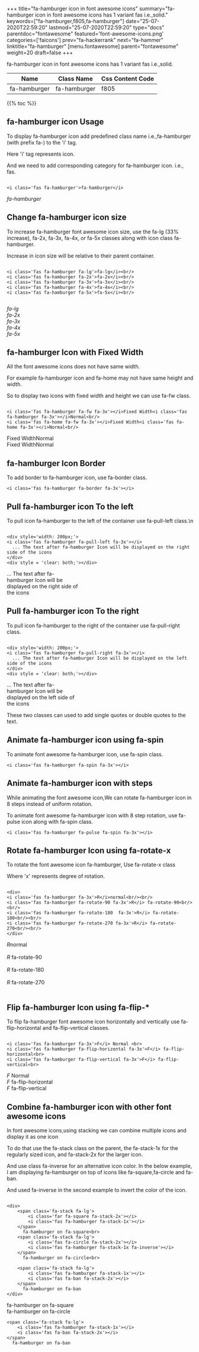 +++
title="fa-hamburger icon in font awesome icons"
summary="fa-hamburger icon in font awesome icons has 1 variant fas i.e.,solid."
keywords=["fa-hamburger,f805,fa-hamburger"]
date="25-07-2020T22:59:20"
lastmod="25-07-2020T22:59:20"
type="docs"
parentdoc="fontawesome"
featured='font-awesome-icons.png'
categories=['faicons']
prev="fa-hackerrank"
next="fa-hammer"
linktitle="fa-hamburger"
[menu.fontawesome]
parent="fontawesome"
weight=20
draft=false
+++


fa-hamburger icon in font awesome icons has 1 variant fas i.e.,solid.

<div class='table-responsive'><table class='table'><thead><tr><th>Name</th><th>Class Name</th><th>Css Content Code</th></tr></thead><tbody><tr><td>fa-hamburger</td><td>fa-hamburger</td><td>f805</td></tr></tbody></table></div>


{{% toc %}}


## fa-hamburger icon Usage

To display fa-hamburger icon add predefined class name i.e.,fa-hamburger (with prefix fa-) to the 'i' tag.

Here 'i' tag represents icon.

And we need to add corresponding category for fa-hamburger icon. i.e., fas.


```

<i class='fas fa-hamburger'>fa-hamburger</i>
```

<i class='fas fa-hamburger'>fa-hamburger</i>




## Change fa-hamburger icon size
To increase fa-hamburger font awesome icon size, use the fa-lg (33% increase), fa-2x, fa-3x, fa-4x, or fa-5x classes along with icon class fa-hamburger.

Increase in icon size will be relative to their parent container. 

```

<i class='fas fa-hamburger fa-lg'>fa-lg</i><br/>
<i class='fas fa-hamburger fa-2x'>fa-2x</i><br/>
<i class='fas fa-hamburger fa-3x'>fa-3x</i><br/>
<i class='fas fa-hamburger fa-4x'>fa-4x</i><br/>
<i class='fas fa-hamburger fa-5x'>fa-5x</i><br/>
            
```

<i class='fas fa-hamburger fa-lg'>fa-lg</i><br/>
<i class='fas fa-hamburger fa-2x'>fa-2x</i><br/>
<i class='fas fa-hamburger fa-3x'>fa-3x</i><br/>
<i class='fas fa-hamburger fa-4x'>fa-4x</i><br/>
<i class='fas fa-hamburger fa-5x'>fa-5x</i><br/>
            



## fa-hamburger Icon with Fixed Width 

All the font awesome icons does not have same width.

For example fa-hamburger icon and fa-home may not have same height and width.

So to display two icons with fixed width and height we can use fa-fw class.


```

<i class='fas fa-hamburger fa-fw fa-3x'></i>Fixed Width<i class='fas fa-hamburger fa-3x'></i>Normal<br/>
<i class='fas fa-home fa-fw fa-3x'></i>Fixed Width<i class='fas fa-home fa-3x'></i>Normal<br/>
```

<i class='fas fa-hamburger fa-fw fa-3x'></i>Fixed Width<i class='fas fa-hamburger fa-3x'></i>Normal<br/>
<i class='fas fa-home fa-fw fa-3x'></i>Fixed Width<i class='fas fa-home fa-3x'></i>Normal<br/>



## fa-hamburger Icon Border 

To add border to fa-hamburger icon, use fa-border class.


```
<i class='fas fa-hamburger fa-border fa-3x'></i>

```
<i class='fas fa-hamburger fa-border fa-3x'></i>





## Pull fa-hamburger icon To the left

To pull icon fa-hamburger to the left of the container use fa-pull-left class.\n

```

<div style='width: 200px;'>
<i class='fas fa-hamburger fa-pull-left fa-3x'></i>
  ... The text after fa-hamburger Icon will be displayed on the right side of the icons
</div>
<div style = 'clear: both;'></div>
```

<div style='width: 200px;'>
<i class='fas fa-hamburger fa-pull-left fa-3x'></i>
  ... The text after fa-hamburger Icon will be displayed on the right side of the icons
</div>
<div style = 'clear: both;'></div>




## Pull fa-hamburger icon To the right
To pull icon fa-hamburger to the right of the container use fa-pull-right class.

```

<div style='width: 200px;'>
<i class='fas fa-hamburger fa-pull-right fa-3x'></i>
  ... The text after fa-hamburger Icon will be displayed on the left side of the icons
</div>
<div style = 'clear: both;'></div>
```

<div style='width: 200px;'>
<i class='fas fa-hamburger fa-pull-right fa-3x'></i>
  ... The text after fa-hamburger Icon will be displayed on the left side of the icons
</div>
<div style = 'clear: both;'></div>

These two classes can used to add single quotes or double quotes to the text.


## Animate fa-hamburger icon using fa-spin
To animate font awesome fa-hamburger icon, use fa-spin class.

```
<i class='fas fa-hamburger fa-spin fa-3x'></i>
```
<i class='fas fa-hamburger fa-spin fa-3x'></i>




## Animate fa-hamburger icon with steps
While animating the font awesome icon,We can rotate fa-hamburger icon in 8 steps instead of uniform rotation.

To animate font awesome fa-hamburger icon with 8 step rotation, use fa-pulse icon along with fa-spin class.


```
<i class='fas fa-hamburger fa-pulse fa-spin fa-3x'></i>

```
<i class='fas fa-hamburger fa-pulse fa-spin fa-3x'></i>





## Rotate fa-hamburger Icon using fa-rotate-x
To rotate the font awesome icon fa-hamburger, Use fa-rotate-x class

Where 'x' represents degree of rotation.


```

<div>
<i class='fas fa-hamburger fa-3x'>R</i>normal<br/><br/>
<i class='fas fa-hamburger fa-rotate-90 fa-3x'>R</i> fa-rotate-90<br/><br/> 
<i class='fas fa-hamburger fa-rotate-180  fa-3x'>R</i> fa-rotate-180<br/><br/> 
<i class='fas fa-hamburger fa-rotate-270 fa-3x'>R</i> fa-rotate-270<br/><br/>
</div>
```

<div>
<i class='fas fa-hamburger fa-3x'>R</i>normal<br/><br/>
<i class='fas fa-hamburger fa-rotate-90 fa-3x'>R</i> fa-rotate-90<br/><br/> 
<i class='fas fa-hamburger fa-rotate-180  fa-3x'>R</i> fa-rotate-180<br/><br/> 
<i class='fas fa-hamburger fa-rotate-270 fa-3x'>R</i> fa-rotate-270<br/><br/>
</div>




## Flip fa-hamburger Icon using fa-flip-*
To flip fa-hamburger font awesome icon horizontally and vertically use fa-flip-horizontal and fa-flip-vertical classes. 

```

<i class='fas fa-hamburger fa-3x'>F</i> Normal <br>
<i class='fas fa-hamburger fa-flip-horizontal fa-3x'>F</i> fa-flip-horizontal<br>
<i class='fas fa-hamburger fa-flip-vertical fa-3x'>F</i> fa-flip-vertical<br>
```

<i class='fas fa-hamburger fa-3x'>F</i> Normal <br>
<i class='fas fa-hamburger fa-flip-horizontal fa-3x'>F</i> fa-flip-horizontal<br>
<i class='fas fa-hamburger fa-flip-vertical fa-3x'>F</i> fa-flip-vertical<br>




## Combine fa-hamburger icon with other font awesome icons
In font awesome icons,using stacking we can combine multiple icons and display it as one icon 

To do that use the fa-stack class on the parent, the fa-stack-1x for the regularly sized icon, and fa-stack-2x for the larger icon.

And use class fa-inverse for an alternative icon color. 
In the below example, I am displaying fa-hamburger on top of icons like fa-square,fa-circle and fa-ban.

And used fa-inverse in the second example to invert the color of the icon.

```

<div>
    <span class='fa-stack fa-lg'>
        <i class='far fa-square fa-stack-2x'></i>
        <i class='fas fa-hamburger fa-stack-1x'></i>
    </span>
      fa-hamburger on fa-square<br>
    <span class='fa-stack fa-lg'>
        <i class='fas fa-circle fa-stack-2x'></i>
        <i class='fas fa-hamburger fa-stack-1x fa-inverse'></i>
    </span>
      fa-hamburger on fa-circle<br>

    <span class='fa-stack fa-lg'>
        <i class='fas fa-hamburger fa-stack-1x'></i>
        <i class='fas fa-ban fa-stack-2x'></i>
    </span>
      fa-hamburger on fa-ban
</div>
```

<div>
    <span class='fa-stack fa-lg'>
        <i class='far fa-square fa-stack-2x'></i>
        <i class='fas fa-hamburger fa-stack-1x'></i>
    </span>
      fa-hamburger on fa-square<br>
    <span class='fa-stack fa-lg'>
        <i class='fas fa-circle fa-stack-2x'></i>
        <i class='fas fa-hamburger fa-stack-1x fa-inverse'></i>
    </span>
      fa-hamburger on fa-circle<br>

    <span class='fa-stack fa-lg'>
        <i class='fas fa-hamburger fa-stack-1x'></i>
        <i class='fas fa-ban fa-stack-2x'></i>
    </span>
      fa-hamburger on fa-ban
</div>






